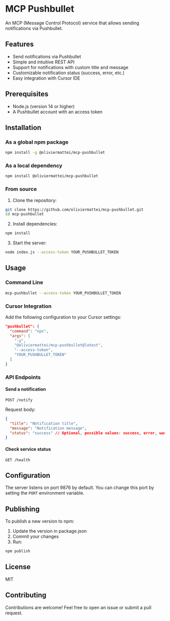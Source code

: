 # MCP Pushbullet

An MCP (Message Control Protocol) service that allows sending notifications via Pushbullet.

## Features

- Send notifications via Pushbullet
- Simple and intuitive REST API
- Support for notifications with custom title and message
- Customizable notification status (success, error, etc.)
- Easy integration with Cursor IDE

## Prerequisites

- Node.js (version 14 or higher)
- A Pushbullet account with an access token

## Installation

### As a global npm package
```bash
npm install -g @oliviermattei/mcp-pushbullet
```

### As a local dependency
```bash
npm install @oliviermattei/mcp-pushbullet
```

### From source
1. Clone the repository:
```bash
git clone https://github.com/oliviermattei/mcp-pushbullet.git
cd mcp-pushbullet
```

2. Install dependencies:
```bash
npm install
```

3. Start the server:
```bash
node index.js --access-token YOUR_PUSHBULLET_TOKEN
```

## Usage

### Command Line
```bash
mcp-pushbullet --access-token YOUR_PUSHBULLET_TOKEN
```

### Cursor Integration
Add the following configuration to your Cursor settings:

```json
"pushbullet": {
  "command": "npx",
  "args": [
    "-y",
    "@oliviermattei/mcp-pushbullet@latest",
    "--access-token",
    "YOUR_PUSHBULLET_TOKEN"
  ]
}
```

### API Endpoints

#### Send a notification
```
POST /notify
```

Request body:
```json
{
  "title": "Notification title",
  "message": "Notification message",
  "status": "success" // Optional, possible values: success, error, warning
}
```

#### Check service status
```
GET /health
```

## Configuration

The server listens on port 9876 by default. You can change this port by setting the `PORT` environment variable.

## Publishing

To publish a new version to npm:

1. Update the version in package.json
2. Commit your changes
3. Run:
```bash
npm publish
```

## License

MIT

## Contributing

Contributions are welcome! Feel free to open an issue or submit a pull request. 